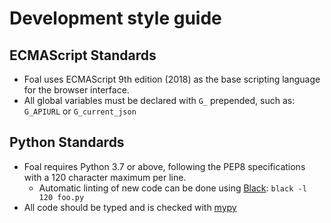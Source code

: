 # Development style guide

## ECMAScript Standards
- Foal uses ECMAScript 9th edition (2018) as the base scripting language for the browser interface.
- All global variables must be declared with `G_` prepended, such as: `G_APIURL` or `G_current_json`

## Python Standards
- Foal requires Python 3.7 or above, following the PEP8 specifications with a 120 character maximum per line.
  - Automatic linting of new code can be done using [Black](https://github.com/psf/black/): `black -l 120 foo.py`
- All code should be typed and is checked with [mypy](https://github.com/python/mypy/)
